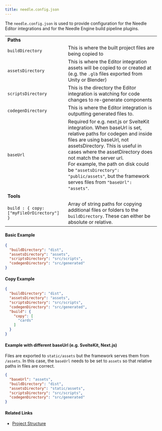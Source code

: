 ```yaml
---
title: needle.config.json
---
```


The `needle.config.json` is used to provide configuration for the Needle Editor integrations and for the Needle Engine build pipeline plugins.

| | |
| --- | --- | 
| **Paths** | |
| `buildDirectory` | This is where the built project files are being copied to |
| `assetsDirectory` | This is where the Editor integration assets will be copied to or created at (e.g. the `.glb` files exported from Unity or Blender) |
| `scriptsDirectory` | This is the directory the Editor integration is watching for code changes to re-generate components |
| `codegenDirectory` | This is where the Editor integration is outputting generated files to. |
| `baseUrl` | Required for e.g. next.js or SvelteKit integration. When baseUrl is set, relative paths for codegen and inside files are using baseUrl, not assetsDirectory. This is useful in cases where the assetDirectory does not match the server url.<br/>For example, the path on disk could be `"assetsDirectory": "public/assets"`, but the framework serves files from `"baseUrl": "assets"`. |
| **Tools** | |
| `build : { copy: ["myFileOrDirectory"] }` | Array of string paths for copying additional files or folders to the `buildDirectory`. These can either be absolute or relative. |


#### Basic Example 
```json
{
  "buildDirectory": "dist",
  "assetsDirectory": "assets",
  "scriptsDirectory": "src/scripts",
  "codegenDirectory": "src/generated"
}
```

#### Copy Example
```json
{
  "buildDirectory": "dist",
  "assetsDirectory": "assets",
  "scriptsDirectory": "src/scripts",
  "codegenDirectory": "src/generated",
  "build": {
    "copy": [
      "cards"
    ]
  }
}
```

#### Example with different baseUrl (e.g. SvelteKit, Next.js)
Files are exported to `static/assets` but the framework serves them from `/assets`. In this case, the `baseUrl` needs to be set to `assets` so that relative paths in files are correct.

```json
{
  "baseUrl": "assets",
  "buildDirectory": "dist",
  "assetsDirectory": "static/assets",
  "scriptsDirectory": "src/scripts",
  "codegenDirectory": "src/generated"
}
```

#### Related Links
- [Project Structure](../project-structure.md)
